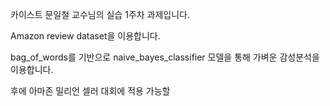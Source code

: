 카이스트 문일철 교수님의 실습 1주차 과제입니다.

Amazon review dataset을 이용합니다.

bag_of_words를 기반으로 naive_bayes_classifier 모델을 통해 가벼운 감성분석을 이용합니다.

후에 아마존 밀리언 셀러 대회에 적용 가능할 
